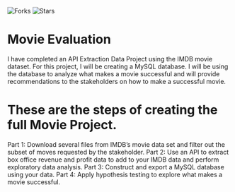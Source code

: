 ![Forks](https://img.shields.io/badge/forks-44-blue)
![Stars](https://img.shields.io/badge/stars-13-yellow)
# Movie Evaluation 

 I have completed an API Extraction Data Project using the IMDB movie dataset.  For this project, I will be creating a MySQL database. I will be using the database to analyze what makes a movie successful and will provide recommendations to the stakeholders on how to make a successful movie. 
 
 # These are the steps of creating the full Movie Project. 
 
 Part 1: Download several files from IMDB’s movie data set and filter out the subset of moves requested by the stakeholder.
 Part 2: Use an API to extract box office revenue and profit data to add to your IMDB data and perform exploratory data analysis.
 Part 3: Construct and export a MySQL database using your data.
 Part 4: Apply hypothesis testing to explore what makes a movie successful.
 
 
